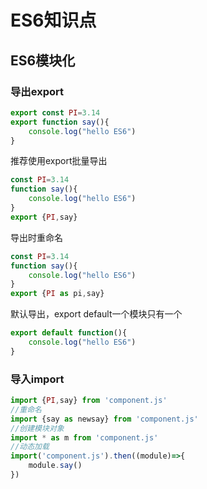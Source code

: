 # ES6知识点
## ES6模块化
### 导出export
```javascript
export const PI=3.14
export function say(){
    console.log("hello ES6")
}
```
推荐使用export批量导出
```javascript
const PI=3.14
function say(){
    console.log("hello ES6")
}
export {PI,say}
```
导出时重命名
```javascript
const PI=3.14
function say(){
    console.log("hello ES6")
}
export {PI as pi,say}
```
默认导出，export default一个模块只有一个
```javascript
export default function(){
    console.log("hello ES6")
}

```
### 导入import
```javascript
import {PI,say} from 'component.js'
//重命名
import {say as newsay} from 'component.js'
//创建模块对象
import * as m from 'component.js'
//动态加载
import('component.js').then((module)=>{
    module.say()
})
```